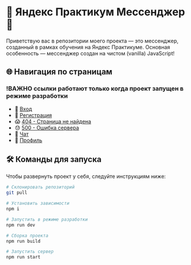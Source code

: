 # 🚀 Яндекс Практикум Мессенджер 🚀

Приветствую вас в репозитории моего проекта — это мессенджер, созданный в рамках обучения на Яндекс Практикуме. Основная особенность — мессенджер создан на чистом (vanilla) JavaScript!

## 🌐 Навигация по страницам
### !ВАЖНО ссылки работают только когда проект запущен в режиме разработки

- 🚪 [Вход](https://illustrious-cupcake-1e1c8d.netlify.app/)
- 📝 [Регистрация](https://illustrious-cupcake-1e1c8d.netlify.app/?page=register)
- 😱 [404 - Страница не найдена](https://illustrious-cupcake-1e1c8d.netlify.app/?page=404)
- 😓 [500 - Ошибка сервера](https://illustrious-cupcake-1e1c8d.netlify.app/?page=500)
- 💬 [Чат](https://illustrious-cupcake-1e1c8d.netlify.app/?page=chat)
- 🕺 [Профиль](https://illustrious-cupcake-1e1c8d.netlify.app/?page=profile)

## 🛠 Команды для запуска

Чтобы развернуть проект у себя, следуйте инструкциям ниже:

```bash
# Склонировать репозиторий
git pull 

# Установить зависимости
npm i 

# Запустить в режиме разработки
npm run dev 

# Сборка проекта
npm run build

# Запустить сервер
npm run start
```
